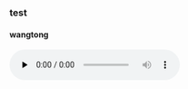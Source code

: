 ### test

#### wangtong

​<audio id="audio" controls="" preload="none">
      <source id="mp3" src="https://gh-proxy.com/https://github.com/wangtongvip/doc/blob/main/demo.mp3">
</audio>
